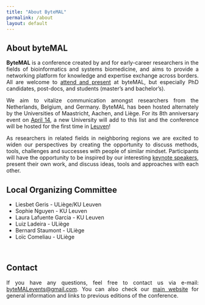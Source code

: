 ```yaml
---
title: "About ByteMAL"
permalink: /about
layout: default
---
```


<div class="row">

  <div class="col-sm-12 px-3" style="text-align: justify">
  <h2 id="about-the-bytemal-conference"><b>About byteMAL</b></h2>
  <p><strong>ByteMAL</strong> is a conference created by and for early-career researchers in the fields of bioinformatics and systems biomedicine, 
  and aims to provide a networking platform for knowledge and expertise exchange across borders. All are welcome to <a href="/bytemal-2025/register">attend and present</a> at byteMAL, but especially PhD candidates, post-docs, and students (master’s and bachelor’s).</p>
  <p>We aim to vitalize communication amongst researchers from the Netherlands, Belgium, and Germany. ByteMAL has been hosted alternately by the Universities of Maastricht, Aachen, and Liège. For its 8th anniversary event on <a href="/bytemal-2024/program">April 14</a>, a new University will add to this list and the conference will be hosted for the first time in <a href="/bytemal-2024/venue">Leuven</a>!</p>
  <p>As researchers in related fields in neighboring regions we are excited to widen our perspectives by creating the opportunity to discuss methods, tools, challenges and successes with people of similar mindset. Participants will have the opportunity to be inspired by our interesting <a href="/bytemal-2025/speakers">keynote speakers</a>, present their own work, and discuss ideas, tools and approaches with each other.</p>

  <h2 class="text-center mt-5">Local Organizing Committee</h2>
  <ul class="list-unstyled text-center">
    <li>Liesbet Geris - ULiège/KU Leuven</li>
    <li>Sophie Nguyen - KU Leuven</li>
    <li>Laura Lafuente Garcia - KU Leuven</li>
    <li>Luiz Ladeira - ULiège</li>
    <li>Bernard Staumont - ULiège</li>
    <li>Loïc Comeliau - ULiège</li>
  </ul>

  <br>
  <p style="text-align: justify">
    <h2><b>Contact</b></h2>
    If you have any questions, feel free to contact us via e-mail: <a href = "mailto:byteMALevents@gmail.com">byteMALevents@gmail.com</a>. You can also check our <a href="https://bytemal.github.io/">main website</a> for general information and links to previous editions of the conference.
  </p>
  
</div>
  





